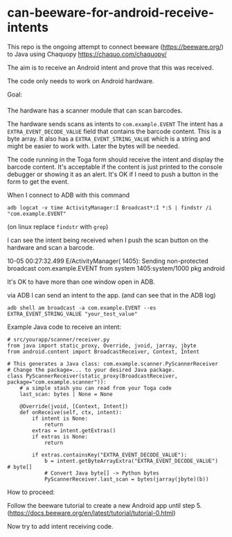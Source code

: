 # can-beeware-for-android-receive-intents

This repo is the ongoing attempt to connect beeware (https://beeware.org/) to Java using Chaquopy  https://chaquo.com/chaquopy/

The aim is to receive an Android intent and prove that this was received.

The code only needs to work on Android hardware.

Goal:
####
The hardware has a scanner module that can scan barcodes.

The hardware sends scans as intents to `com.example.EVENT`
The intent has a `EXTRA_EVENT_DECODE_VALUE` field that contains the barcode content.
This is a byte array. It also has a `EXTRA_EVENT_STRING_VALUE` which is a string and might
be easier to work with. Later the bytes will be needed.

The code running in the Toga form should receive the intent and display the barcode content. 
It's acceptable if the content is just printed to the console debugger or showing it as an alert.
It's OK if I need to push a button in the form to get the event.

When I connect to ADB with this command

`adb logcat -v time ActivityManager:I Broadcast*:I *:S | findstr /i "com.example.EVENT"`

(on linux replace `findstr` with `grep`)

I can see the intent being received when I push the scan button on the hardware and scan a barcode.

10-05 00:27:32.499 E/ActivityManager( 1405): Sending non-protected broadcast com.example.EVENT from system 1405:system/1000 pkg android

It's OK to have more than one window open in ADB. 

via ADB I can send an intent to the app. (and can see that in the ADB log)

`adb shell am broadcast -a com.example.EVENT --es EXTRA_EVENT_STRING_VALUE "your_test_value"`



Example Java code to receive an intent:

```
# src/yourapp/scanner/receiver.py
from java import static_proxy, Override, jvoid, jarray, jbyte
from android.content import BroadcastReceiver, Context, Intent

# This generates a Java class: com.example.scanner.PyScannerReceiver
# Change the package=... to your desired Java package.
class PyScannerReceiver(static_proxy(BroadcastReceiver, package="com.example.scanner")):
    # a simple stash you can read from your Toga code
    last_scan: bytes | None = None

    @Override(jvoid, [Context, Intent])
    def onReceive(self, ctx, intent):
        if intent is None:
            return
        extras = intent.getExtras()
        if extras is None:
            return

        if extras.containsKey("EXTRA_EVENT_DECODE_VALUE"):
            b = intent.getByteArrayExtra("EXTRA_EVENT_DECODE_VALUE")  # byte[]
            # Convert Java byte[] -> Python bytes
            PyScannerReceiver.last_scan = bytes(jarray(jbyte)(b))
```

How to proceed:

Follow the beeware tutorial to create a new Android app until step 5. (https://docs.beeware.org/en/latest/tutorial/tutorial-0.html)

Now try to add intent receiving code.



